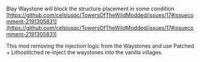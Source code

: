 Blay Waystone will block the structure placement in some condition
[https://github.com/celsiusqc/TowersOfTheWildModded/issues/17#issuecomment-2191305831](https://github.com/celsiusqc/TowersOfTheWildModded/issues/17#issuecomment-2191305831)

This mod removing the injection logic from the Waystones and use Patched + Lithostitched re-inject the waystones into the vanilla villages.
